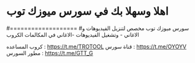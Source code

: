 # اهلا وسهلا بك في سورس ميوزك توب
#===================
#سورس ميوزك توب مخصص لتنزيل الفيديوهات و الاغاني - وتشغيل الفيديوهات -الاغاني في المكالمات الكروب

كروب المساعده : https://t.me/TROTOOL
قناة سورس : https://t.me/OYOYV
مطور السورس : https://t.me/GTT_G
